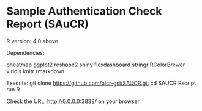 # Sample Authentication Check Report (SAuCR)

R version: 4.0 above

Dependencies:

pheatmap
ggplot2
reshape2
shiny
flexdashboard
stringr
RColorBrewer
viridis
knitr
rmarkdown

Execute:
git clone https://github.com/oicr-gsi/SAUCR.git
cd SAUCR
Rscript run.R

Check the URL: http://0.0.0.0:3838/ on your browser
